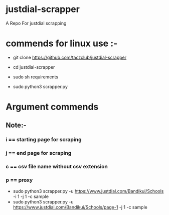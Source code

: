 # justdial-scrapper
A Repo For justdial scrapping

# commends for linux use :-

- git clone https://github.com/taczclub/justdial-scrapper 

- cd justdial-scrapper

- sudo sh requirements

- sudo python3 scrapper.py


# Argument commends

## Note:- 

### i == starting page for scraping
### j == end page for scraping
### c == csv file name without csv extension
### p == proxy
- sudo python3 scrapper.py -u https://www.justdial.com/Bandikui/Schools -i 1 -j 1 -c sample
- sudo python3 scrapper.py -u https://www.justdial.com/Bandikui/Schools/page-1 -j 1 -c sample

